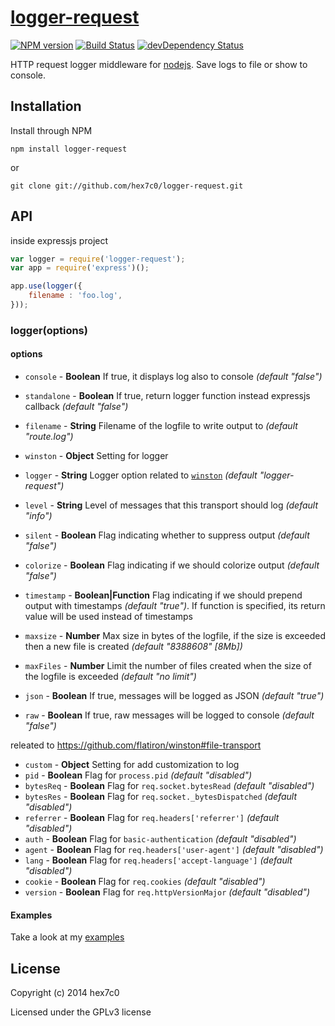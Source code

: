 # [logger-request](https://github.com/hex7c0/logger-request)
[![NPM version](https://badge.fury.io/js/logger-request.svg)](http://badge.fury.io/js/logger-request)
[![Build Status](https://travis-ci.org/hex7c0/logger-request.svg?branch=master)](https://travis-ci.org/hex7c0/logger-request)
[![devDependency Status](https://david-dm.org/hex7c0/logger-request/dev-status.svg)](https://david-dm.org/hex7c0/logger-request#info=devDependencies)

HTTP request logger middleware for [nodejs](http://nodejs.org/).
Save logs to file or show to console.

## Installation

Install through NPM

```
npm install logger-request
```
or
```
git clone git://github.com/hex7c0/logger-request.git
```

## API

inside expressjs project
```js
var logger = require('logger-request');
var app = require('express')();

app.use(logger({
    filename : 'foo.log',
}));
```

### logger(options)

#### options

 - `console` - **Boolean** If true, it displays log also to console *(default "false")*
 - `standalone` - **Boolean** If true, return logger function instead expressjs callback *(default "false")*
 - `filename` - **String** Filename of the logfile to write output to *(default "route.log")*
 
 
 
 - `winston` - **Object** Setting for logger
  - `logger` - **String** Logger option related to [`winston`](https://github.com/flatiron/winston#working-with-multiple-loggers-in-winston) *(default "logger-request")*
  - `level` - **String** Level of messages that this transport should log *(default "info")*
  - `silent` - **Boolean** Flag indicating whether to suppress output *(default "false")*
  - `colorize` - **Boolean** Flag indicating if we should colorize output *(default "false")*
  - `timestamp` - **Boolean|Function** Flag indicating if we should prepend output with timestamps *(default "true")*. If function is specified, its return value will be used instead of timestamps
  - `maxsize` - **Number** Max size in bytes of the logfile, if the size is exceeded then a new file is created *(default "8388608" [8Mb])*
  - `maxFiles` - **Number** Limit the number of files created when the size of the logfile is exceeded *(default "no limit")*
  - `json` - **Boolean** If true, messages will be logged as JSON *(default "true")*
  - `raw` - **Boolean** If true, raw messages will be logged to console *(default "false")*
 
releated to https://github.com/flatiron/winston#file-transport

 - `custom` - **Object** Setting for add customization to log
  - `pid` - **Boolean** Flag for `process.pid` *(default "disabled")*
  - `bytesReq` - **Boolean** Flag for `req.socket.bytesRead` *(default "disabled")*
  - `bytesRes` - **Boolean** Flag for `req.socket._bytesDispatched` *(default "disabled")*
  - `referrer` - **Boolean** Flag for `req.headers['referrer']` *(default "disabled")*
  - `auth` - **Boolean** Flag for `basic-authentication` *(default "disabled")*
  - `agent` - **Boolean** Flag for `req.headers['user-agent']` *(default "disabled")*
  - `lang` - **Boolean** Flag for `req.headers['accept-language']` *(default "disabled")*
  - `cookie` - **Boolean** Flag for `req.cookies` *(default "disabled")*
  - `version` - **Boolean** Flag for `req.httpVersionMajor` *(default "disabled")*

#### Examples

Take a look at my [examples](https://github.com/hex7c0/logger-request/tree/master/examples)

## License
Copyright (c) 2014 hex7c0

Licensed under the GPLv3 license
